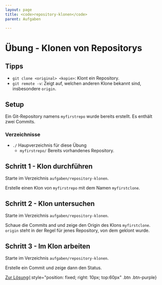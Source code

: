 ```yaml
---
layout: page
title: <code>repository-klonen</code>
parent: Aufgaben

---
```

# Übung - Klonen von Repositorys


## Tipps

 * `git clone <original> <kopie>`: Klont ein Repository.
 * `git remote -v`: Zeigt auf, welchen anderen Klone bekannt sind,
   insbesondere `origin`.

## Setup

Ein Git-Repository namens `myfirstrepo` wurde bereits erstellt.
Es enthält zwei Commits.

### Verzeichnisse

 * `./` Haupverzeichnis für diese Übung 
   - `myfirstrepo/` Bereits vorhandenes Repository.
  

## Schritt 1 - Klon durchführen

Starte im Verzeichnis `aufgaben/repository-klonen`.

Erstelle einen Klon von `myfirstrepo` mit dem Namen `myfirstclone`.

## Schritt 2 - Klon untersuchen

Starte im Verzeichnis `aufgaben/repository-klonen`.

Schaue die Commits and und
zeige den Origin des Klons `myfirstclone`.
`origin` steht in der Regel für jenes Repository,
von dem geklont wurde.

## Schritt 3 - Im Klon arbeiten

Starte im Verzeichnis `aufgaben/repository-klonen`.

Erstelle ein Commit und zeige dann den Status.

[Zur Lösung](loesung-repository-klonen.md){:style="position: fixed; right: 10px; top:60px" .btn .btn-purple}

